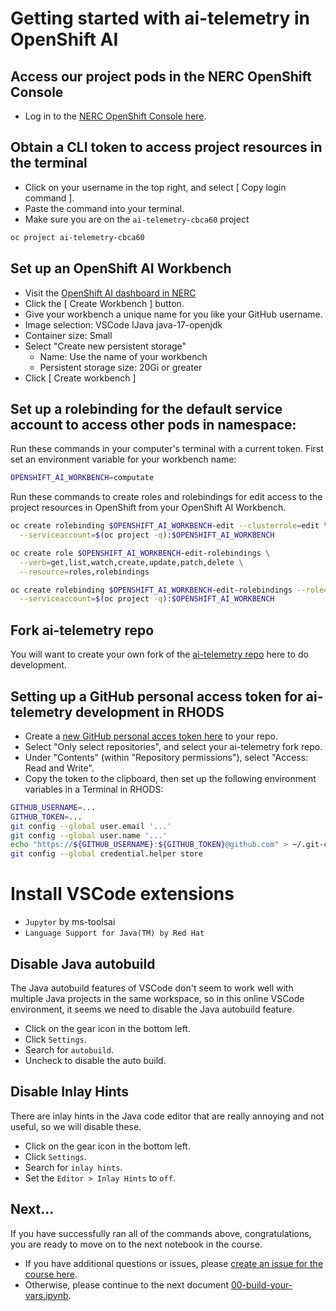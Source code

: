 # Getting started with ai-telemetry in OpenShift AI

## Access our project pods in the NERC OpenShift Console

- Log in to the [NERC OpenShift Console here](https://console.apps.shift.nerc.mghpcc.org/k8s/ns/ai-telemetry-cbca60/core~v1~Pod). 

## Obtain a CLI token to access project resources in the terminal

- Click on your username in the top right, and select [ Copy login command ]. 
- Paste the command into your terminal. 
- Make sure you are on the `ai-telemetry-cbca60` project

```bash
oc project ai-telemetry-cbca60
```

## Set up an OpenShift AI Workbench

- Visit the [OpenShift AI dashboard in NERC](https://rhods-dashboard-redhat-ods-applications.apps.shift.nerc.mghpcc.org/projects/ai-telemetry-cbca60)
- Click the [ Create Workbench ] button. 
- Give your workbench a unique name for you like your GitHub username. 
- Image selection: VSCode IJava java-17-openjdk
- Container size: Small
- Select "Create new persistent storage"
  - Name: Use the name of your workbench
  - Persistent storage size: 20Gi or greater
- Click [ Create workbench ]

## Set up a rolebinding for the default service account to access other pods in namespace: 

Run these commands in your computer's terminal with a current token. 
First set an environment variable for your workbench name: 

```bash
OPENSHIFT_AI_WORKBENCH=computate
```

Run these commands to create roles and rolebindings for edit access to the project resources in OpenShift from your OpenShift AI Workbench. 

```bash
oc create rolebinding $OPENSHIFT_AI_WORKBENCH-edit --clusterrole=edit \
  --serviceaccount=$(oc project -q):$OPENSHIFT_AI_WORKBENCH

oc create role $OPENSHIFT_AI_WORKBENCH-edit-rolebindings \
  --verb=get,list,watch,create,update,patch,delete \
  --resource=roles,rolebindings

oc create rolebinding $OPENSHIFT_AI_WORKBENCH-edit-rolebindings --role=$OPENSHIFT_AI_WORKBENCH-edit-rolebindings \
  --serviceaccount=$(oc project -q):$OPENSHIFT_AI_WORKBENCH
```

## Fork ai-telemetry repo

You will want to create your own fork of the [ai-telemetry repo](https://github.com/OCP-on-NERC/ai-telemetry) here to do development. 

## Setting up a GitHub personal access token for ai-telemetry development in RHODS

- Create a [new GitHub personal acces token here](https://github.com/settings/personal-access-tokens/new) to your repo. 
- Select "Only select repositories", and select your ai-telemetry fork repo. 
- Under "Contents" (within "Repository permissions"), select "Access: Read and Write". 
- Copy the token to the clipboard, then set up the following environment variables in a Terminal in RHODS: 

```bash
GITHUB_USERNAME=...
GITHUB_TOKEN=...
git config --global user.email '...'
git config --global user.name '...'
echo "https://${GITHUB_USERNAME}:${GITHUB_TOKEN}@github.com" > ~/.git-credentials
git config --global credential.helper store
```

# Install VSCode extensions

- `Jupyter` by ms-toolsai
- `Language Support for Java(TM) by Red Hat`

## Disable Java autobuild

The Java autobuild features of VSCode don't seem to work well with multiple Java projects in the same workspace, 
so in this online VSCode environment, it seems we need to disable the Java autobuild feature. 

- Click on the gear icon in the bottom left. 
- Click `Settings`. 
- Search for `autobuild`. 
- Uncheck to disable the auto build. 

## Disable Inlay Hints

There are inlay hints in the Java code editor that are really annoying and not useful, so we will disable these. 

- Click on the gear icon in the bottom left. 
- Click `Settings`. 
- Search for `inlay hints`. 
- Set the `Editor > Inlay Hints` to `off`. 

## Next...
If you have successfully ran all of the commands above, congratulations, you are ready to move on to the next notebook in the course. 
- If you have additional questions or issues, please [create an issue for the course here](https://github.com/OCP-on-NERC/ai-telemetry/issues). 
- Otherwise, please continue to the next document [00-build-your-vars.ipynb](00-build-your-vars.ipynb). 
